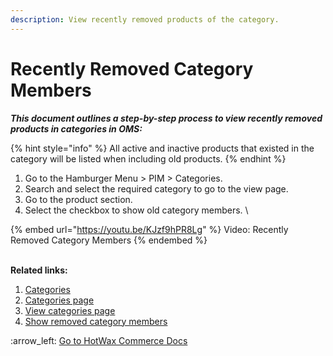 ```yaml
---
description: View recently removed products of the category.
---
```


# Recently Removed Category Members

_**This document outlines a step-by-step process to view recently removed products in  categories in OMS:**_

{% hint style="info" %}
All active and inactive products that existed in the category will be listed when including old products.&#x20;
{% endhint %}

1. Go to  the Hamburger Menu > PIM > Categories.
2. Search and select the required category to go to the view page.
3. Go to the product section.
4. Select the checkbox to show old category members. \


{% embed url="https://youtu.be/KJzf9hPR8Lg" %}
Video: Recently Removed Category Members
{% endembed %}

\
**Related links:**

1. [Categories](http://127.0.0.1:5000/s/oLmQzGATywYkwiU9sCat/product-information-management-pim/category-management)
2. [Categories page](http://127.0.0.1:5000/s/oLmQzGATywYkwiU9sCat/product-information-management-pim/category-management/categories-page)
3. [View categories page](http://127.0.0.1:5000/s/oLmQzGATywYkwiU9sCat/product-information-management-pim/category-management/category-view-page)
4. [Show removed category members](http://127.0.0.1:5000/s/oLmQzGATywYkwiU9sCat/product-information-management-pim/category-management/category-view-page/show-old)



&#x20;:arrow\_left: [Go to HotWax Commerce Docs](http://127.0.0.1:5000/o/l53nGvPQLhOHrKCP9HTG/s/TefRnbhmBjhScpq172vl/)
